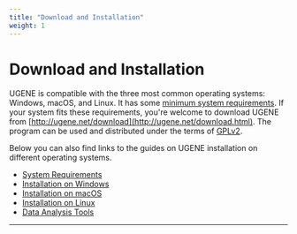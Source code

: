 ```yaml
---
title: "Download and Installation"
weight: 1
---
```



# Download and Installation

UGENE is compatible with the three most common operating systems: Windows, macOS, and Linux. It has some [minimum system requirements](system-requirements.md). If your system fits these requirements, you're welcome to download UGENE from [http://ugene.net/download](http://ugene.net/download.html). The program can be used and distributed under the terms of [GPLv2](http://www.gnu.org/licenses/gpl-2.0.html).

Below you can also find links to the guides on UGENE installation on different operating systems.

*   [System Requirements](system-requirements.md)
*   [Installation on Windows](installation-on-windows.md)
*   [Installation on macOS](installation-on-macos.md)
*   [Installation on Linux](installation-on-linux.md)
*   [Data Analysis Tools](data-analysis-tools.md)


------------------------------------------------------------------------------------------------------------------------------------------------------------------------------------------------------------------------------------------------------------------------------------------------------------------------------------
